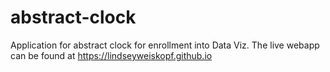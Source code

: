 # abstract-clock

Application for abstract clock for enrollment into Data Viz. The live webapp can be found at https://lindseyweiskopf.github.io
